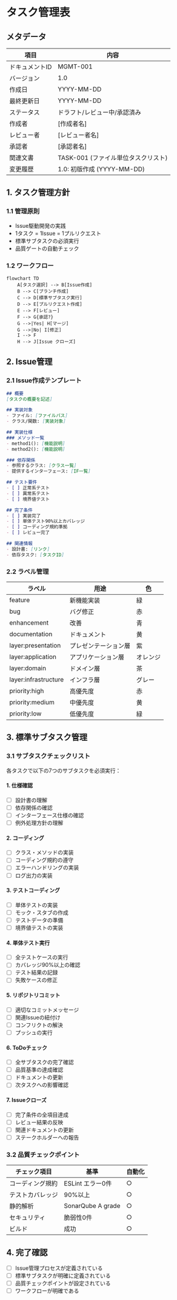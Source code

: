 # タスク管理表

## メタデータ
| 項目 | 内容 |
|------|------|
| ドキュメントID | MGMT-001 |
| バージョン | 1.0 |
| 作成日 | YYYY-MM-DD |
| 最終更新日 | YYYY-MM-DD |
| ステータス | ドラフト/レビュー中/承認済み |
| 作成者 | [作成者名] |
| レビュー者 | [レビュー者名] |
| 承認者 | [承認者名] |
| 関連文書 | TASK-001 (ファイル単位タスクリスト) |
| 変更履歴 | 1.0: 初版作成 (YYYY-MM-DD) |

## 1. タスク管理方針

### 1.1 管理原則
- Issue駆動開発の実践
- 1タスク = 1Issue = 1プルリクエスト
- 標準サブタスクの必須実行
- 品質ゲートの自動チェック

### 1.2 ワークフロー

```mermaid
flowchart TD
    A[タスク選択] --> B[Issue作成]
    B --> C[ブランチ作成]
    C --> D[標準サブタスク実行]
    D --> E[プルリクエスト作成]
    E --> F[レビュー]
    F --> G{承認?}
    G -->|Yes| H[マージ]
    G -->|No| I[修正]
    I --> F
    H --> J[Issue クローズ]
```

## 2. Issue管理

### 2.1 Issue作成テンプレート
```markdown
## 概要
[タスクの概要を記述]

## 実装対象
- ファイル: [ファイルパス]
- クラス/関数: [実装対象]

## 実装仕様
### メソッド一覧
- method1(): [機能説明]
- method2(): [機能説明]

### 依存関係
- 参照するクラス: [クラス一覧]
- 提供するインターフェース: [IF一覧]

## テスト要件
- [ ] 正常系テスト
- [ ] 異常系テスト
- [ ] 境界値テスト

## 完了条件
- [ ] 実装完了
- [ ] 単体テスト90%以上カバレッジ
- [ ] コーディング規約準拠
- [ ] レビュー完了

## 関連情報
- 設計書: [リンク]
- 依存タスク: [タスクID]
```

### 2.2 ラベル管理
| ラベル | 用途 | 色 |
|--------|------|-----|
| feature | 新機能実装 | 緑 |
| bug | バグ修正 | 赤 |
| enhancement | 改善 | 青 |
| documentation | ドキュメント | 黄 |
| layer:presentation | プレゼンテーション層 | 紫 |
| layer:application | アプリケーション層 | オレンジ |
| layer:domain | ドメイン層 | 茶 |
| layer:infrastructure | インフラ層 | グレー |
| priority:high | 高優先度 | 赤 |
| priority:medium | 中優先度 | 黄 |
| priority:low | 低優先度 | 緑 |

## 3. 標準サブタスク管理

### 3.1 サブタスクチェックリスト
各タスクで以下の7つのサブタスクを必須実行：

#### 1. 仕様確認
- [ ] 設計書の理解
- [ ] 依存関係の確認
- [ ] インターフェース仕様の確認
- [ ] 例外処理方針の理解

#### 2. コーディング
- [ ] クラス・メソッドの実装
- [ ] コーディング規約の遵守
- [ ] エラーハンドリングの実装
- [ ] ログ出力の実装

#### 3. テストコーディング
- [ ] 単体テストの実装
- [ ] モック・スタブの作成
- [ ] テストデータの準備
- [ ] 境界値テストの実装

#### 4. 単体テスト実行
- [ ] 全テストケースの実行
- [ ] カバレッジ90%以上の確認
- [ ] テスト結果の記録
- [ ] 失敗ケースの修正

#### 5. リポジトリコミット
- [ ] 適切なコミットメッセージ
- [ ] 関連Issueの紐付け
- [ ] コンフリクトの解決
- [ ] プッシュの実行

#### 6. ToDoチェック
- [ ] 全サブタスクの完了確認
- [ ] 品質基準の達成確認
- [ ] ドキュメントの更新
- [ ] 次タスクへの影響確認

#### 7. Issueクローズ
- [ ] 完了条件の全項目達成
- [ ] レビュー結果の反映
- [ ] 関連ドキュメントの更新
- [ ] ステークホルダーへの報告

### 3.2 品質チェックポイント
| チェック項目 | 基準 | 自動化 |
|-------------|------|--------|
| コーディング規約 | ESLint エラー0件 | ○ |
| テストカバレッジ | 90%以上 | ○ |
| 静的解析 | SonarQube A grade | ○ |
| セキュリティ | 脆弱性0件 | ○ |
| ビルド | 成功 | ○ |

## 4. 完了確認
- [ ] Issue管理プロセスが定義されている
- [ ] 標準サブタスクが明確に定義されている
- [ ] 品質チェックポイントが設定されている
- [ ] ワークフローが明確である
